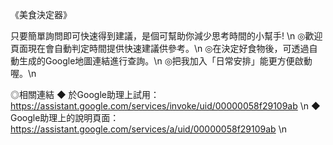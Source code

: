 《美食決定器》

只要簡單詢問即可快速得到建議，是個可幫助你減少思考時間的小幫手!  \n
    ◎歡迎頁面現在會自動判定時間提供快速建議供參考。\n
    ◎在決定好食物後，可透過自動生成的Google地圖連結進行查詢。\n
    ◎把我加入「日常安排」能更方便啟動喔。\n

◎相關連結
  ◆ 於Google助理上試用：https://assistant.google.com/services/invoke/uid/00000058f29109ab \n
  ◆ Google助理上的說明頁面：https://assistant.google.com/services/a/uid/00000058f29109ab \n
 
